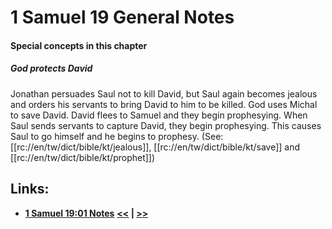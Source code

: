 # 1 Samuel 19 General Notes #

#### Special concepts in this chapter ####

##### God protects David #####
Jonathan persuades Saul not to kill David, but Saul again becomes jealous and orders his servants to bring David to him to be killed. God uses Michal to save David. David flees to Samuel and they begin prophesying. When Saul sends servants to capture David, they begin prophesying. This causes Saul to go himself and he begins to prophesy. (See: [[rc://en/tw/dict/bible/kt/jealous]], [[rc://en/tw/dict/bible/kt/save]] and [[rc://en/tw/dict/bible/kt/prophet]])  

## Links: ##

* __[1 Samuel 19:01 Notes](./01.md)__
__[<<](../18/intro.md) | [>>](../20/intro.md)__